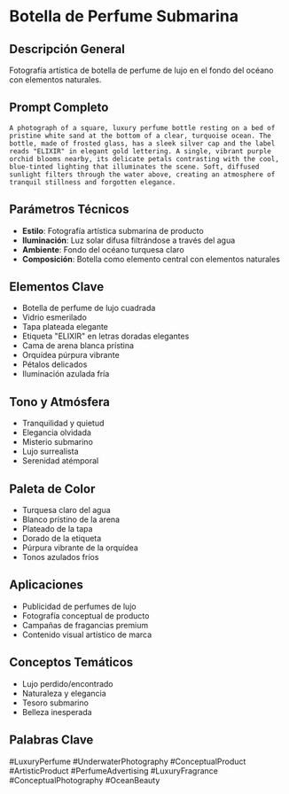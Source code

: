 # Botella de Perfume Submarina

## Descripción General
Fotografía artística de botella de perfume de lujo en el fondo del océano con elementos naturales.

## Prompt Completo
```
A photograph of a square, luxury perfume bottle resting on a bed of pristine white sand at the bottom of a clear, turquoise ocean. The bottle, made of frosted glass, has a sleek silver cap and the label reads "ELIXIR" in elegant gold lettering. A single, vibrant purple orchid blooms nearby, its delicate petals contrasting with the cool, blue-tinted lighting that illuminates the scene. Soft, diffused sunlight filters through the water above, creating an atmosphere of tranquil stillness and forgotten elegance.
```

## Parámetros Técnicos
- **Estilo**: Fotografía artística submarina de producto
- **Iluminación**: Luz solar difusa filtrándose a través del agua
- **Ambiente**: Fondo del océano turquesa claro
- **Composición**: Botella como elemento central con elementos naturales

## Elementos Clave
- Botella de perfume de lujo cuadrada
- Vidrio esmerilado
- Tapa plateada elegante
- Etiqueta "ELIXIR" en letras doradas elegantes
- Cama de arena blanca prístina
- Orquídea púrpura vibrante
- Pétalos delicados
- Iluminación azulada fría

## Tono y Atmósfera
- Tranquilidad y quietud
- Elegancia olvidada
- Misterio submarino
- Lujo surrealista
- Serenidad atémporal

## Paleta de Color
- Turquesa claro del agua
- Blanco prístino de la arena
- Plateado de la tapa
- Dorado de la etiqueta
- Púrpura vibrante de la orquídea
- Tonos azulados fríos

## Aplicaciones
- Publicidad de perfumes de lujo
- Fotografía conceptual de producto
- Campañas de fragancias premium
- Contenido visual artístico de marca

## Conceptos Temáticos
- Lujo perdido/encontrado
- Naturaleza y elegancia
- Tesoro submarino
- Belleza inesperada

## Palabras Clave
#LuxuryPerfume #UnderwaterPhotography #ConceptualProduct #ArtisticProduct #PerfumeAdvertising #LuxuryFragrance #ConceptualPhotography #OceanBeauty
